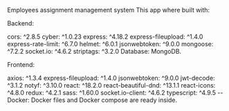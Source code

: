 Employees assignment management system This app where built with:

Backend:

cors: ^2.8.5
cyber: ^1.0.23
express: ^4.18.2
express-fileupload: ^1.4.0
express-rate-limit: ^6.7.0
helmet: ^6.0.1
jsonwebtoken: ^9.0.0
mongoose: ^7.2.2
socket.io: ^4.6.2
striptags: ^3.2.0
Database: MongoDB.

Frontend:

axios: ^1.3.4
express-fileupload: ^1.4.0
jsonwebtoken: ^9.0.0
jwt-decode: ^3.1.2
notyf: ^3.10.0
react: ^18.2.0
react-beautiful-dnd: ^13.1.1
react-icons: ^4.8.0
redux: ^4.2.1
sass: ^1.60.0
socket.io-client: ^4.6.2
typescript: ^4.9.5
-- Docker: Docker files and Docker compose are ready inside.
